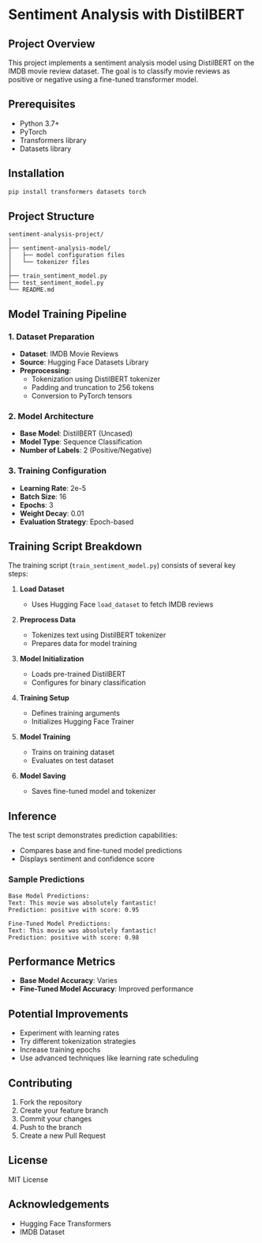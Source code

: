 # Sentiment Analysis with DistilBERT

## Project Overview
This project implements a sentiment analysis model using DistilBERT on the IMDB movie review dataset. The goal is to classify movie reviews as positive or negative using a fine-tuned transformer model.

## Prerequisites
- Python 3.7+
- PyTorch
- Transformers library
- Datasets library

## Installation
```bash
pip install transformers datasets torch
```

## Project Structure
```
sentiment-analysis-project/
│
├── sentiment-analysis-model/
│   ├── model configuration files
│   └── tokenizer files
│
├── train_sentiment_model.py
├── test_sentiment_model.py
└── README.md
```

## Model Training Pipeline

### 1. Dataset Preparation
- **Dataset**: IMDB Movie Reviews
- **Source**: Hugging Face Datasets Library
- **Preprocessing**:
  - Tokenization using DistilBERT tokenizer
  - Padding and truncation to 256 tokens
  - Conversion to PyTorch tensors

### 2. Model Architecture
- **Base Model**: DistilBERT (Uncased)
- **Model Type**: Sequence Classification
- **Number of Labels**: 2 (Positive/Negative)

### 3. Training Configuration
- **Learning Rate**: 2e-5
- **Batch Size**: 16
- **Epochs**: 3
- **Weight Decay**: 0.01
- **Evaluation Strategy**: Epoch-based

## Training Script Breakdown
The training script (`train_sentiment_model.py`) consists of several key steps:

1. **Load Dataset**
   - Uses Hugging Face `load_dataset` to fetch IMDB reviews
   
2. **Preprocess Data**
   - Tokenizes text using DistilBERT tokenizer
   - Prepares data for model training
   
3. **Model Initialization**
   - Loads pre-trained DistilBERT
   - Configures for binary classification
   
4. **Training Setup**
   - Defines training arguments
   - Initializes Hugging Face Trainer
   
5. **Model Training**
   - Trains on training dataset
   - Evaluates on test dataset
   
6. **Model Saving**
   - Saves fine-tuned model and tokenizer

## Inference
The test script demonstrates prediction capabilities:
- Compares base and fine-tuned model predictions
- Displays sentiment and confidence score

### Sample Predictions
```
Base Model Predictions:
Text: This movie was absolutely fantastic!
Prediction: positive with score: 0.95

Fine-Tuned Model Predictions:
Text: This movie was absolutely fantastic!
Prediction: positive with score: 0.98
```

## Performance Metrics
- **Base Model Accuracy**: Varies
- **Fine-Tuned Model Accuracy**: Improved performance

## Potential Improvements
- Experiment with learning rates
- Try different tokenization strategies
- Increase training epochs
- Use advanced techniques like learning rate scheduling

## Contributing
1. Fork the repository
2. Create your feature branch
3. Commit your changes
4. Push to the branch
5. Create a new Pull Request

## License
MIT License

## Acknowledgements
- Hugging Face Transformers
- IMDB Dataset
